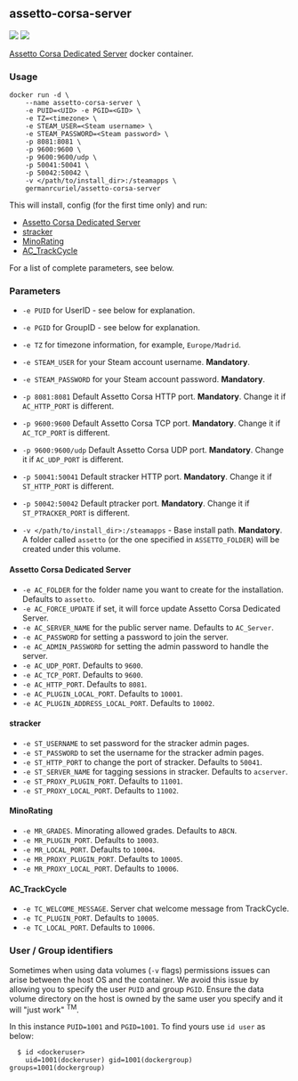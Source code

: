 ## assetto-corsa-server
[![](https://images.microbadger.com/badges/image/germanrcuriel/assetto-corsa-server.svg)](http://microbadger.com/images/germanrcuriel/assetto-corsa-server "Get your own image badge on microbadger.com") [![](https://images.microbadger.com/badges/version/germanrcuriel/assetto-corsa-server.svg)](http://microbadger.com/images/germanrcuriel/assetto-corsa-server "Get your own version badge on microbadger.com")

[Assetto Corsa Dedicated Server](https://steamdb.info/app/302550/) docker container.

### Usage
    docker run -d \
        --name assetto-corsa-server \
        -e PUID=<UID> -e PGID=<GID> \
        -e TZ=<timezone> \
        -e STEAM_USER=<Steam username> \
        -e STEAM_PASSWORD=<Steam password> \
        -p 8081:8081 \
        -p 9600:9600 \
        -p 9600:9600/udp \
        -p 50041:50041 \
        -p 50042:50042 \
        -v </path/to/install_dir>:/steamapps \
        germanrcuriel/assetto-corsa-server

This will install, config (for the first time only) and run:
- [Assetto Corsa Dedicated Server](https://steamdb.info/app/302550/)
- [stracker](http://www.n-e-y-s.de/main)
- [MinoRating](http://www.minorating.com/)
- [AC_TrackCycle](http://www.racedepartment.com/downloads/ac_trackcycle.6917/)

For a list of complete parameters, see below.

### Parameters

* `-e PUID` for UserID - see below for explanation.
* `-e PGID` for GroupID - see below for explanation.
* `-e TZ` for timezone information, for example, `Europe/Madrid`.
* `-e STEAM_USER` for your Steam account username. **Mandatory**.
* `-e STEAM_PASSWORD` for your Steam account password. **Mandatory**.

* `-p 8081:8081` Default Assetto Corsa HTTP port. **Mandatory**. Change it if `AC_HTTP_PORT` is different.
* `-p 9600:9600` Default Assetto Corsa TCP port. **Mandatory**. Change it if `AC_TCP_PORT` is different.
* `-p 9600:9600/udp` Default Assetto Corsa UDP port. **Mandatory**. Change it if `AC_UDP_PORT` is different.
* `-p 50041:50041` Default stracker HTTP port. **Mandatory**. Change it if `ST_HTTP_PORT` is different.
* `-p 50042:50042` Default ptracker port. **Mandatory**. Change it if `ST_PTRACKER_PORT` is different.

* `-v </path/to/install_dir>:/steamapps` - Base install path. **Mandatory**. A folder called `assetto` (or the one specified in `ASSETTO_FOLDER`) will be created under this volume.

#### Assetto Corsa Dedicated Server

* `-e AC_FOLDER` for the folder name you want to create for the installation. Defaults to `assetto`.
* `-e AC_FORCE_UPDATE` if set, it will force update Assetto Corsa Dedicated Server.
* `-e AC_SERVER_NAME` for the public server name. Defaults to `AC_Server`.
* `-e AC_PASSWORD` for setting a password to join the server.
* `-e AC_ADMIN_PASSWORD` for setting the admin password to handle the server.
* `-e AC_UDP_PORT`. Defaults to `9600`.
* `-e AC_TCP_PORT`. Defaults to `9600`.
* `-e AC_HTTP_PORT`. Defaults to `8081`.
* `-e AC_PLUGIN_LOCAL_PORT`. Defaults to `10001`.
* `-e AC_PLUGIN_ADDRESS_LOCAL_PORT`. Defaults to `10002`.


#### stracker

* `-e ST_USERNAME` to set password for the stracker admin pages.
* `-e ST_PASSWORD` to set the username for the stracker admin pages.
* `-e ST_HTTP_PORT` to change the port of stracker. Defaults to `50041`.
* `-e ST_SERVER_NAME` for tagging sessions in stracker. Defaults to `acserver`.
* `-e ST_PROXY_PLUGIN_PORT`. Defaults to `11001`.
* `-e ST_PROXY_LOCAL_PORT`. Defaults to `11002`.


#### MinoRating

* `-e MR_GRADES`. Minorating allowed grades. Defaults to `ABCN`.
* `-e MR_PLUGIN_PORT`. Defaults to `10003`.
* `-e MR_LOCAL_PORT`. Defaults to `10004`.
* `-e MR_PROXY_PLUGIN_PORT`. Defaults to `10005`.
* `-e MR_PROXY_LOCAL_PORT`. Defaults to `10006`.


#### AC_TrackCycle

* `-e TC_WELCOME_MESSAGE`. Server chat welcome message from TrackCycle.
* `-e TC_PLUGIN_PORT`. Defaults to `10005`.
* `-e TC_LOCAL_PORT`. Defaults to `10006`.

### User / Group identifiers

Sometimes when using data volumes (`-v` flags) permissions issues can arise between the host OS and the container. We avoid this issue by allowing you to specify the user `PUID` and group `PGID`. Ensure the data volume directory on the host is owned by the same user you specify and it will "just work" <sup>TM</sup>.

In this instance `PUID=1001` and `PGID=1001`. To find yours use `id user` as below:

```
  $ id <dockeruser>
    uid=1001(dockeruser) gid=1001(dockergroup) groups=1001(dockergroup)
```
